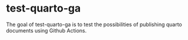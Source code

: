 
<!-- README.md is generated from README.Rmd. Please edit that file -->

# test-quarto-ga

<!-- badges: start -->
<!-- badges: end -->

The goal of test-quarto-ga is to test the possibilities of publishing
quarto documents using Github Actions.

